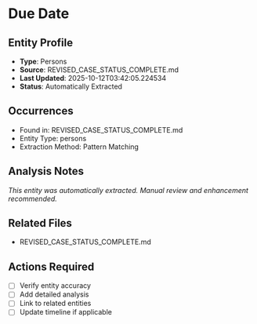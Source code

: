 # Due Date

## Entity Profile
- **Type**: Persons
- **Source**: REVISED_CASE_STATUS_COMPLETE.md
- **Last Updated**: 2025-10-12T03:42:05.224534
- **Status**: Automatically Extracted

## Occurrences
- Found in: REVISED_CASE_STATUS_COMPLETE.md
- Entity Type: persons
- Extraction Method: Pattern Matching

## Analysis Notes
*This entity was automatically extracted. Manual review and enhancement recommended.*

## Related Files
- REVISED_CASE_STATUS_COMPLETE.md

## Actions Required
- [ ] Verify entity accuracy
- [ ] Add detailed analysis
- [ ] Link to related entities
- [ ] Update timeline if applicable
